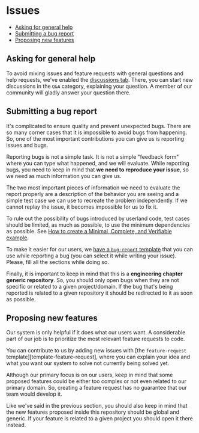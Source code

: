 # Issues

* [Asking for general help](#asking-for-general-help)
* [Submitting a bug report](#submitting-a-bug-report)
* [Proposing new features](#proposing-new-features)

## Asking for general help

To avoid mixing issues and feature requests with general questions and help requests, we've enabled the [discussions tab][discussions-tab]. There, you can start new discussions in the `Q&A` category, explaining your question. A member of our community will gladly answer your question there.

## Submitting a bug report

It's complicated to ensure quality and prevent unexpected bugs. There are so many corner cases that it is impossible to avoid bugs from happening. So, one of the most important contributions you can give us is reporting issues and bugs.

Reporting bugs is not a simple task. It is not a simple "feedback form" where you can type what happened, and we will evaluate. While reporting bugs, you need to keep in mind that **we need to reproduce your issue**, so we need as much information you can give us.

The two most important pieces of information we need to evaluate the report properly are a description of the behavior you are seeing and a simple test case we can use to recreate the problem independently. If we cannot replay the issue, it becomes impossible for us to fix it.

To rule out the possibility of bugs introduced by userland code, test cases should be limited, as much as possible, to use the minimum dependencies as possible. See [How to create a Minimal, Complete, and Verifiable example][creating-mcve].

To make it easier for our users, we [have a `bug-report` template][template-bug-report] that you can use while reporting a bug (you can select it while writing your issue). Please, fill all the sections while doing so.

Finally, it is important to keep in mind that this is a **engineering chapter generic repository**. So, you should only open bugs when they are not specific or related to a given project/domain. If the bug that's being reported is related to a given repository it should be redirected to it as soon as possible.

## Proposing new features

Our system is only helpful if it does what our users want. A considerable part of our job is to prioritize the most relevant feature requests to code.

You can contribute to us by adding new issues with [the `feature-request` template][template-feature-request], where you can explain your idea and what you want our system to solve not currently being solved yet.

Although our primary focus is on our users, keep in mind that some proposed features could be either too complex or not even related to our primary domain. So, creating a feature request has no guarantee that our team would develop it.

Like we've said in the previous section, you should also keep in mind that the new features proposed inside this repository should be global and generic. If your feature is related to a given project you should open it there instead.

[discussions-tab]: ./discussions
[creating-mcve]: https://stackoverflow.com/help/mcve
[template-bug-report]: .github/ISSUE_TEMPLATE/bug-report.md
